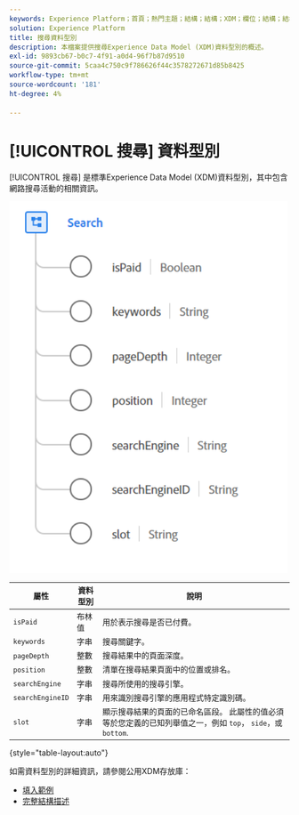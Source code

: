 ```yaml
---
keywords: Experience Platform；首頁；熱門主題；結構；結構；XDM；欄位；結構；結構；搜尋；資料型別；資料型別；
solution: Experience Platform
title: 搜尋資料型別
description: 本檔案提供搜尋Experience Data Model (XDM)資料型別的概述。
exl-id: 9893cb67-b0c7-4f91-a0d4-96f7b87d9510
source-git-commit: 5caa4c750c9f786626f44c3578272671d85b8425
workflow-type: tm+mt
source-wordcount: '181'
ht-degree: 4%

---
```


# [!UICONTROL 搜尋] 資料型別

[!UICONTROL 搜尋] 是標準Experience Data Model (XDM)資料型別，其中包含網路搜尋活動的相關資訊。

<img src="../images/data-types/search.PNG" width="500" /><br />

| 屬性 | 資料型別 | 說明 |
| --- | --- | --- |
| `isPaid` | 布林值 | 用於表示搜尋是否已付費。 |
| `keywords` | 字串 | 搜尋關鍵字。 |
| `pageDepth` | 整數 | 搜尋結果中的頁面深度。 |
| `position` | 整數 | 清單在搜尋結果頁面中的位置或排名。 |
| `searchEngine` | 字串 | 搜尋所使用的搜尋引擎。 |
| `searchEngineID` | 字串 | 用來識別搜尋引擎的應用程式特定識別碼。 |
| `slot` | 字串 | 顯示搜尋結果的頁面的已命名區段。 此屬性的值必須等於您定義的已知列舉值之一，例如 `top`， `side`，或 `bottom`. |

{style="table-layout:auto"}

如需資料型別的詳細資訊，請參閱公用XDM存放庫：

* [填入範例](https://github.com/adobe/xdm/blob/master/components/datatypes/search.example.1.json)
* [完整結構描述](https://github.com/adobe/xdm/blob/master/components/datatypes/search.schema.json)
